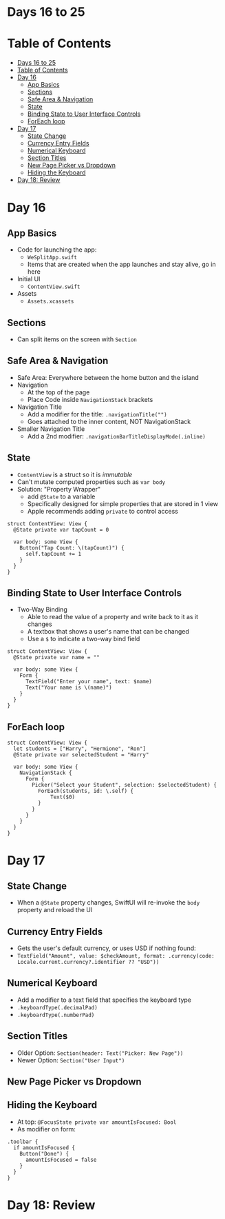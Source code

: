 
# Days 16 to 25



# Table of Contents

- [Days 16 to 25](#days-16-to-25)
- [Table of Contents](#table-of-contents)
- [Day 16](#day-16)
  - [App Basics](#app-basics)
  - [Sections](#sections)
  - [Safe Area \& Navigation](#safe-area--navigation)
  - [State](#state)
  - [Binding State to User Interface Controls](#binding-state-to-user-interface-controls)
  - [ForEach loop](#foreach-loop)
- [Day 17](#day-17)
  - [State Change](#state-change)
  - [Currency Entry Fields](#currency-entry-fields)
  - [Numerical Keyboard](#numerical-keyboard)
  - [Section Titles](#section-titles)
  - [New Page Picker vs Dropdown](#new-page-picker-vs-dropdown)
  - [Hiding the Keyboard](#hiding-the-keyboard)
- [Day 18: Review](#day-18-review)



# Day 16

## App Basics

- Code for launching the app:
  - `WeSplitApp.swift`
  - Items that are created when the app launches and stay alive, go in here
- Initial UI
  - `ContentView.swift`
- Assets
  - `Assets.xcassets`

## Sections

- Can split items on the screen with `Section` 

## Safe Area & Navigation

- Safe Area: Everywhere between the home button and the island
- Navigation
  - At the top of the page
  - Place Code inside `NavigationStack` brackets
- Navigation Title
  - Add a modifier for the title: `.navigationTitle("")`
  - Goes attached to the inner content, NOT NavigationStack
- Smaller Navigation Title
  - Add a 2nd modifier: `.navigationBarTitleDisplayMode(.inline)`

## State

- `ContentView` is a struct so it is *immutable*
- Can't mutate computed properties such as `var body`
- Solution: "Property Wrapper"
  - add `@State` to a variable
  - Specifically designed for simple properties that are stored in 1 view
  - Apple recommends adding `private` to control access
```
struct ContentView: View {
  @State private var tapCount = 0
  
  var body: some View {
    Button("Tap Count: \(tapCount)") {
      self.tapCount += 1
    }
  }
}
```

## Binding State to User Interface Controls

- Two-Way Binding
  - Able to read the value of a property and write back to it as it changes
  - A textbox that shows a user's name that can be changed
  - Use a `$` to indicate a two-way bind field
```
struct ContentView: View {
  @State private var name = ""
  
  var body: some View {
    Form {
      TextField("Enter your name", text: $name)
      Text("Your name is \(name)")
    }
  }
}
```

## ForEach loop

```
struct ContentView: View {
  let students = ["Harry", "Hermione", "Ron"]
  @State private var selectedStudent = "Harry"
  
  var body: some View {
    NavigationStack {
      Form {
        Picker("Select your Student", selection: $selectedStudent) {
          ForEach(students, id: \.self) {
              Text($0)
          }
        }
      }
    }
  }
}
```



# Day 17

 ## State Change

 - When a `@State` property changes, SwiftUI will re-invoke the `body` property and reload the UI

 ## Currency Entry Fields

 - Gets the user's default currency, or uses USD if nothing found:
 - `TextField("Amount", value: $checkAmount, format: .currency(code: Locale.current.currency?.identifier ?? "USD"))`

## Numerical Keyboard

- Add a modifier to a text field that specifies the keyboard type
- `.keyboardType(.decimalPad)`
- `.keyboardType(.numberPad)`

## Section Titles

- Older Option: `Section(header: Text("Picker: New Page"))`
- Newer Option: `Section("User Input")`

## New Page Picker vs Dropdown

## Hiding the Keyboard

- At top: `@FocusState private var amountIsFocused: Bool`
- As modifier on form:
```
.toolbar {
  if amountIsFocused {
    Button("Done") {
      amountIsFocused = false
    }
  }
}
```



# Day 18: Review







